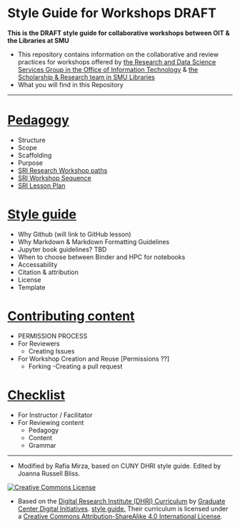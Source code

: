 
 # Style Guide for Workshops **DRAFT** 

**This is the DRAFT style guide for collaborative workshops between OIT & the Libraries at SMU**

* This repository contains information on the collaborative and review practices for workshops offered by [the Research and Data Science Services Group in the Office of Information Technology](https://www.smu.edu/OIT/research) & [the Scholarship & Research team in SMU Libraries](https://www.smu.edu/libraries/scholarship)
* What you will find in this Repository

-----

# [Pedagogy](/sections/pedagogy.md)  
- Structure
- Scope
- Scaffolding
- Purpose
- [SRI Research Workshop paths](https://smu.box.com/s/gzi8ff8i618s5q11kc5uj76ki0ipvwnc)
- [SRI Workshop Sequence](https://smu.box.com/s/hvfhxuprjf57of5a1kbr9znwapisdrq6)
- [SRI Lesson Plan](https://smu.box.com/s/h33v2zirqovrt4e3d47qiij110qqlm48) 

# [Style guide](/sections/style_guide.md)  
- Why Github (will link to GitHub lesson) 
- Why Markdown & Markdown Formatting Guidelines
- Jupyter book guidelines? TBD
- When to choose between Binder and HPC for notebooks
- Accessability 
- Citation & attribution 
- License
- Template
  
# [Contributing content](/sections/contributing.md) 
- PERMISSION PROCESS 
- For Reviewers
  - Creating Issues
- For Workshop Creation and Reuse [Permissions ??]
  - Forking
  -Creating a pull request

# [Checklist](/sections/checklist.md)  
- For Instructor / Facilitator 
- For Reviewing content
    - Pedagogy
    - Content 
    - Grammar



-----

* Modified by Rafia Mirza, based on CUNY DHRI style guide. Edited by Joanna Russell Bliss.  

[![Creative Commons License](https://i.creativecommons.org/l/by-sa/4.0/88x31.png)](http://creativecommons.org/licenses/by-sa/4.0/)  

* Based on the [Digital Research Institute (DHRI) Curriculum](https://github.com/DHRI-Curriculum) by [Graduate Center Digital Initiatives](https://gcdi.commons.gc.cuny.edu/). [style guide.](https://github.com/DHRI-Curriculum/guide) Their curriculum is licensed under a [Creative Commons Attribution-ShareAlike 4.0 International License](http://creativecommons.org/licenses/by-sa/4.0/). 
